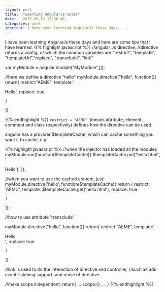 ```yaml
---
layout: post
title:  "Learning AngularJs notes"
date:   2015-03-18 18:30:46
categories: work
shortcut: I have been learning AngularJs these days.....
---
```

I have been learning AngularJs these days and here are some tips that I have learned.
{{% highlight javascript %}}
//angular Js directive,
//directive returns a config, of which the common variables are "restrict", "template", "templateUrl","replace", "transclude", "link"

var myModule  = angular.module("MyModule",[]);

//here we define a directive "hello"
myModule.directive("hello", function(){
	return{
		restrict:"AEME",
		template:'<div>Hello</hello>',
		replace: true

	}
})

{{% endhighlight %}}
`restrict = "AEMC" `(means attribute, element, comment and class respectively) defines how the directive can be used.


angular has a provider $templateCache, which can cache something you want it to cache,
e.g.

{{% highlight javascript %}}
//when the injector has loaded all the modules
myModule.run(function($templateCache){
	$templateCache.put("hello.html", '<div>Hello</hello>');
});


//when you want to use the cached content, just:
myModule.directive('hello', function($templateCache){
	return {
		restrict: 'AEMC',
		template: $templateCache.get('hello.html'),
		replace: true

	}
});


//how to use attribute 'transclude'
 
myModule.directive("hello", function(){
	return{
		restrict:"AEME",
		template:'<div>Hello <div ng-transclude></div></hello>',
		replace: true

	}
})


//link is used to do the interaction of directive and controller,
//such as add event-listening support, and reuse of directive


//make scope independent:
return{
	...
	scope:{},
	...
}
{{% endhighlight %}}